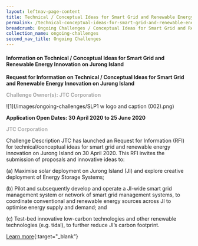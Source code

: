 ```yaml
---
layout: leftnav-page-content
title: Technical / Conceptual Ideas for Smart Grid and Renewable Energy Innovation on Jurong Island
permalink: /technical-conceptual-ideas-for-smart-grid-and-renewable-energy-innovation-on-jurong-island/
breadcrumb: Ongoing Challenges / Conceptual Ideas for Smart Grid and Renewable Energy Innovation on Jurong Island
collection_name: ongoing-challenges
second_nav_title: Ongoing Challenges
---
```


#### Information on Technical / Conceptual Ideas for Smart Grid and Renewable Energy Innovation on Jurong Island

**Request for Information on Technical / Conceptual Ideas for Smart Grid and Renewable Energy Innovation on Jurong Island**<br>

<font color="#a9a9a9"><b>Challenge Owner(s): JTC Corporation </b></font>

![1](/images/ongoing-challenges/SLP1 w logo and caption (002).png)

**Application Open Dates: 30 April 2020 to 25 June 2020**<br>

<font color=" #a9a9a9"><b>JTC Corporation</b></font>

Challenge Description 
JTC has launched an Request for Information (RFI) for technical/conceptual ideas for smart grid and renewable energy innovation on Jurong Island on 30 April 2020. This RFI invites the submission of proposals and innovative ideas to:

(a)	Maximise solar deployment on Jurong Island (JI) and explore creative deployment of Energy Storage Systems;

(b)	Pilot and subsequently develop and operate a JI-wide smart grid management system or network of smart grid management systems, to coordinate conventional and renewable energy sources across JI to optimise energy supply and demand; and

(c)	Test-bed innovative low-carbon technologies and other renewable technologies (e.g. tidal), to further reduce JI’s carbon footprint.



[Learn more](https://www.gebiz.gov.sg/ptn/opportunity/opportunityDetails.xhtml?code=JTC000ERF20300008){:target="_blank"}
